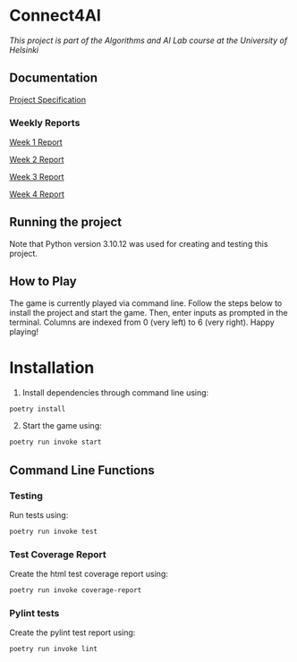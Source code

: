 # Connect4AI

*This project is part of the Algorithms and AI Lab course at the University of Helsinki*

## Documentation

[Project Specification](https://github.com/lenbie/Connect4AI/blob/main/documentation/ProjectSpecification.md)

### Weekly Reports

[Week 1 Report](https://github.com/lenbie/Connect4AI/blob/main/documentation/Week1Report.md)

[Week 2 Report](https://github.com/lenbie/Connect4AI/blob/main/documentation/Week2Report.md)

[Week 3 Report](https://github.com/lenbie/Connect4AI/blob/main/documentation/Week3Report.md)

[Week 4 Report](https://github.com/lenbie/Connect4AI/blob/main/documentation/Week4Report.md)

## Running the project

Note that Python version 3.10.12 was used for creating and testing this project.

## How to Play

The game is currently played via command line. Follow the steps below to install the project and start the game.
Then, enter inputs as prompted in the terminal. Columns are indexed from 0 (very left) to 6 (very right). Happy playing!

# Installation

1. Install dependencies through command line using:

```bash
poetry install
```

2. Start the game using: 

```bash
poetry run invoke start
```

## Command Line Functions

### Testing

Run tests using:

```bash
poetry run invoke test
```

### Test Coverage Report

Create the html test coverage report using:

```bash
poetry run invoke coverage-report
```

### Pylint tests

Create the pylint test report using:

```bash
poetry run invoke lint
```
